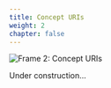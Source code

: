 ```yaml
---
title: Concept URIs
weight: 2
chapter: false
---
```


![Frame 2: Concept URIs](/s2dm/images/Frame%202.png)

Under construction...
